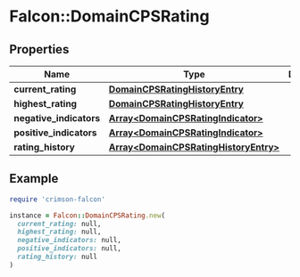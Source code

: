 # Falcon::DomainCPSRating

## Properties

| Name | Type | Description | Notes |
| ---- | ---- | ----------- | ----- |
| **current_rating** | [**DomainCPSRatingHistoryEntry**](DomainCPSRatingHistoryEntry.md) |  |  |
| **highest_rating** | [**DomainCPSRatingHistoryEntry**](DomainCPSRatingHistoryEntry.md) |  |  |
| **negative_indicators** | [**Array&lt;DomainCPSRatingIndicator&gt;**](DomainCPSRatingIndicator.md) |  |  |
| **positive_indicators** | [**Array&lt;DomainCPSRatingIndicator&gt;**](DomainCPSRatingIndicator.md) |  |  |
| **rating_history** | [**Array&lt;DomainCPSRatingHistoryEntry&gt;**](DomainCPSRatingHistoryEntry.md) |  |  |

## Example

```ruby
require 'crimson-falcon'

instance = Falcon::DomainCPSRating.new(
  current_rating: null,
  highest_rating: null,
  negative_indicators: null,
  positive_indicators: null,
  rating_history: null
)
```

